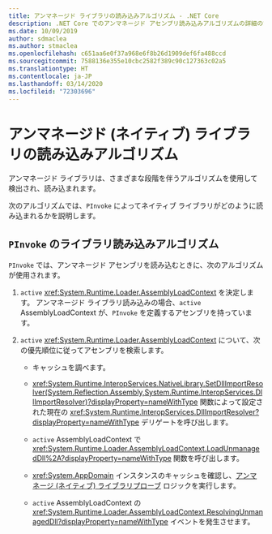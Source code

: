 ```yaml
---
title: アンマネージド ライブラリの読み込みアルゴリズム - .NET Core
description: .NET Core でのアンマネージド アセンブリ読み込みアルゴリズムの詳細の説明
ms.date: 10/09/2019
author: sdmaclea
ms.author: stmaclea
ms.openlocfilehash: c651aa6e0f37a968e6f8b26d1909def6fa488ccd
ms.sourcegitcommit: 7588136e355e10cbc2582f389c90c127363c02a5
ms.translationtype: HT
ms.contentlocale: ja-JP
ms.lasthandoff: 03/14/2020
ms.locfileid: "72303696"
---
```

# <a name="unmanaged-native-library-loading-algorithm"></a>アンマネージド (ネイティブ) ライブラリの読み込みアルゴリズム

アンマネージド ライブラリは、さまざまな段階を伴うアルゴリズムを使用して検出され、読み込まれます。

次のアルゴリズムでは、`PInvoke` によってネイティブ ライブラリがどのように読み込まれるかを説明します。

## <a name="pinvoke-load-library-algorithm"></a>`PInvoke` のライブラリ読み込みアルゴリズム

`PInvoke` では、アンマネージド アセンブリを読み込むときに、次のアルゴリズムが使用されます。

1. `active` <xref:System.Runtime.Loader.AssemblyLoadContext> を決定します。 アンマネージド ライブラリ読み込みの場合、`active` AssemblyLoadContext が、`PInvoke` を定義するアセンブリを持っています。

2. `active` <xref:System.Runtime.Loader.AssemblyLoadContext> について、次の優先順位に従ってアセンブリを検索します。
    * キャッシュを調べます。

    * <xref:System.Runtime.InteropServices.NativeLibrary.SetDllImportResolver(System.Reflection.Assembly,System.Runtime.InteropServices.DllImportResolver)?displayProperty=nameWithType> 関数によって設定された現在の <xref:System.Runtime.InteropServices.DllImportResolver?displayProperty=nameWithType> デリゲートを呼び出します。

    * `active` AssemblyLoadContext で <xref:System.Runtime.Loader.AssemblyLoadContext.LoadUnmanagedDll%2A?displayProperty=nameWithType> 関数を呼び出します。

    * <xref:System.AppDomain> インスタンスのキャッシュを確認し、[アンマネージ (ネイティブ) ライブラリプローブ](default-probing.md#unmanaged-native-library-probing) ロジックを実行します。

    * `active` AssemblyLoadContext の <xref:System.Runtime.Loader.AssemblyLoadContext.ResolvingUnmanagedDll?displayProperty=nameWithType> イベントを発生させます。
